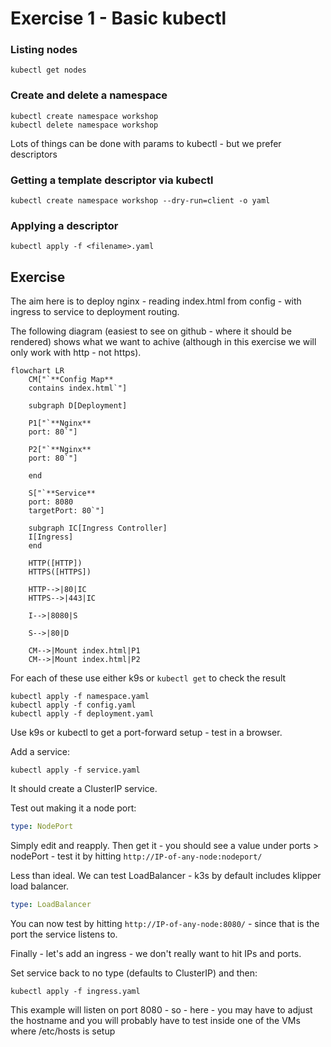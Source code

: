 # Exercise 1 - Basic kubectl

### Listing nodes

```shell
kubectl get nodes
```

### Create and delete a namespace

```shell
kubectl create namespace workshop
kubectl delete namespace workshop
```

Lots of things can be done with params to kubectl - but we prefer descriptors

### Getting a template descriptor via kubectl

```shell
kubectl create namespace workshop --dry-run=client -o yaml
```

### Applying a descriptor

```shell
kubectl apply -f <filename>.yaml
```

## Exercise

The aim here is to deploy nginx - reading index.html from config - with ingress to service to deployment routing.

The following diagram (easiest to see on github - where it should be rendered) shows what we want to achive (although in this exercise we will only work with http - not https).

```mermaid
flowchart LR
    CM["`**Config Map**
    contains index.html`"]

    subgraph D[Deployment]

    P1["`**Nginx**
    port: 80`"]

    P2["`**Nginx**
    port: 80`"]

    end

    S["`**Service**
    port: 8080
    targetPort: 80`"]

    subgraph IC[Ingress Controller]
    I[Ingress]
    end

    HTTP([HTTP])
    HTTPS([HTTPS])

    HTTP-->|80|IC
    HTTPS-->|443|IC

    I-->|8080|S

    S-->|80|D

    CM-->|Mount index.html|P1
    CM-->|Mount index.html|P2
```

For each of these use either k9s or `kubectl get` to check the result

```shell
kubectl apply -f namespace.yaml
kubectl apply -f config.yaml
kubectl apply -f deployment.yaml
```

Use k9s or kubectl to get a port-forward setup - test in a browser.

Add a service:

```shell
kubectl apply -f service.yaml
```

It should create a ClusterIP service.

Test out making it a node port:

```yaml
type: NodePort
```

Simply edit and reapply. Then get it - you should see a value under ports > nodePort - test it by hitting `http://IP-of-any-node:nodeport/`

Less than ideal. We can test LoadBalancer - k3s by default includes klipper load balancer.

```yaml
type: LoadBalancer
```

You can now test by hitting `http://IP-of-any-node:8080/` - since that is the port the service listens to.

Finally - let's add an ingress - we don't really want to hit IPs and ports.

Set service back to no type (defaults to ClusterIP) and then:

```shell
kubectl apply -f ingress.yaml
```

This example will listen on port 8080 - so - here - you may have to adjust the hostname and you will probably have to test inside one of the VMs where /etc/hosts is setup
